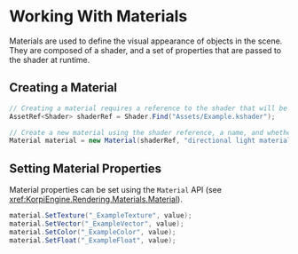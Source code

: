 
# Working With Materials

Materials are used to define the visual appearance of objects in the scene. They are composed of a shader, and a set of properties that are passed to the shader at runtime.

## Creating a Material

```csharp
// Creating a material requires a reference to the shader that will be used to render the object.
AssetRef<Shader> shaderRef = Shader.Find("Assets/Example.kshader");

// Create a new material using the shader reference, a name, and whether all textures should be set to default values (will be removed in the future).
Material material = new Material(shaderRef, "directional light material", false);

```

## Setting Material Properties

Material properties can be set using the `Material` API (see <xref:KorpiEngine.Rendering.Materials.Material>).

```csharp
material.SetTexture("_ExampleTexture", value);
material.SetVector("_ExampleVector", value);
material.SetColor("_ExampleColor", value);
material.SetFloat("_ExampleFloat", value);
```